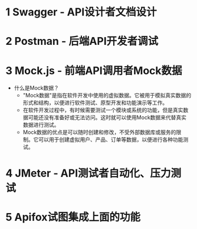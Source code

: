 #  1 Swagger - API设计者文档设计

# 2 Postman - 后端API开发者调试

# 3 Mock.js - 前端API调用者Mock数据

- 什么是Mock数据？
  - "Mock数据"是指在软件开发中使用的虚拟数据。它被用于模拟真实数据的形式和结构，以便进行软件测试、原型开发和功能演示等工作。
  - 在软件开发过程中，有时候需要测试一个模块或系统的功能，但是真实数据可能还没有准备好或无法访问。这时就可以使用Mock数据来代替真实数据进行测试。
  - Mock数据的优点是可以随时创建和修改，不受外部数据库或服务的限制。它可以用于创建虚拟用户、产品、订单等数据，以便进行各种功能测试。

# 4 JMeter - API测试者自动化、压力测试

# 5 Apifox试图集成上面的功能 



